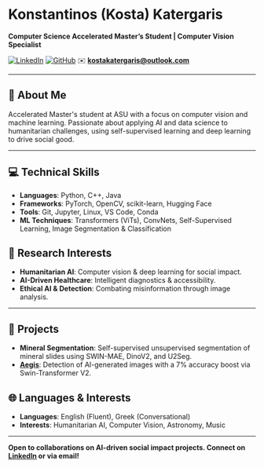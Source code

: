 # Konstantinos (Kosta) Katergaris

**Computer Science Accelerated Master’s Student | Computer Vision Specialist**

[![LinkedIn](https://img.shields.io/badge/-LinkedIn-blue?style=flat&logo=linkedin&logoColor=white)](https://www.linkedin.com/in/kostakat) [![GitHub](https://img.shields.io/badge/-GitHub-black?style=flat&logo=github&logoColor=white)](https://github.com/KostaKat)  ✉️ **kostakatergaris@outlook.com**  

---

## 📖 About Me

Accelerated Master's student at ASU with a focus on computer vision and machine learning. Passionate about applying AI and data science to humanitarian challenges, using self-supervised learning and deep learning to drive social good.

---

## 💻 Technical Skills

- **Languages**: Python, C++, Java
- **Frameworks**: PyTorch, OpenCV, scikit-learn, Hugging Face
- **Tools**: Git, Jupyter, Linux, VS Code, Conda
- **ML Techniques**: Transformers (ViTs), ConvNets, Self-Supervised Learning, Image Segmentation & Classification


## 🔬 Research Interests

- **Humanitarian AI**: Computer vision & deep learning for social impact.
- **AI-Driven Healthcare**: Intelligent diagnostics & accessibility.
- **Ethical AI & Detection**: Combating misinformation through image analysis.

---

## 📂 Projects

- **Mineral Segmentation**: Self-supervised unsupervised segmentation of mineral slides using SWIN-MAE, DinoV2, and U2Seg.
- **[Aegis](https://github.com/KostaKat/Aegis)**: Detection of AI-generated images with a 7% accuracy boost via Swin-Transformer V2.



## 🌐 Languages & Interests

- **Languages**: English (Fluent), Greek (Conversational)
- **Interests**: Humanitarian AI, Computer Vision, Astronomy, Music

---

**Open to collaborations on AI-driven social impact projects. Connect on [LinkedIn](https://www.linkedin.com/in/kostakat) or via email!**
